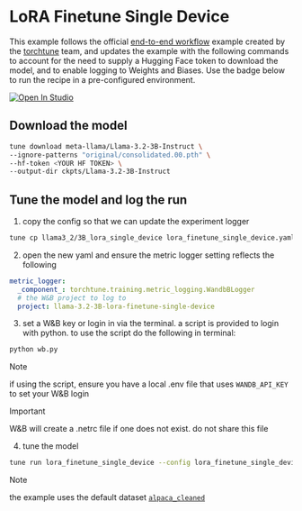 # LoRA Finetune Single Device

This example follows the official [end-to-end workflow](https://pytorch.org/torchtune/main/tutorials/e2e_flow.html) example created by the [torchtune](https://github.com/pytorch/torchtune) team, and updates the example with the following commands to account for the need to supply a Hugging Face token to download the model, and to enable logging to Weights and Biases. Use the badge below to run the recipe in a pre-configured environment.

<a target="_blank" href="https://lightning.ai/jxtngx/studios/lora-finetune-single-device">
  <img src="https://pl-bolts-doc-images.s3.us-east-2.amazonaws.com/app-2/studio-badge.svg" alt="Open In Studio"/>
</a>

## Download the model

```bash
tune download meta-llama/Llama-3.2-3B-Instruct \
--ignore-patterns "original/consolidated.00.pth" \
--hf-token <YOUR HF TOKEN> \
--output-dir ckpts/Llama-3.2-3B-Instruct
```

## Tune the model and log the run

1. copy the config so that we can update the experiment logger

```bash
tune cp llama3_2/3B_lora_single_device lora_finetune_single_device.yaml
```

2. open the new yaml and ensure the metric logger setting reflects the following

```yaml
metric_logger:
  _component_: torchtune.training.metric_logging.WandbBLogger
  # the W&B project to log to
  project: llama-3.2-3B-lora-finetune-single-device
```

3. set a W&B key or login in via the terminal. a script is provided to login with python. to use the script do the following in terminal:

```bash
python wb.py
```

> [!NOTE]
> if using the script, ensure you have a local .env file that uses `WANDB_API_KEY` to set your W&B login

> [!IMPORTANT]
> W&B will create a .netrc file if one does not exist. do not share this file

4. tune the model

```bash
tune run lora_finetune_single_device --config lora_finetune_single_device.yaml
```

> [!NOTE]
> the example uses the default dataset [`alpaca_cleaned`](https://huggingface.co/datasets/yahma/alpaca-cleaned)
